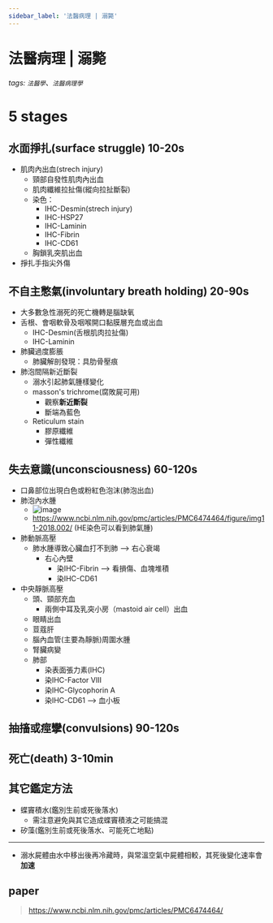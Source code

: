 ```yaml
---
sidebar_label: '法醫病理 | 溺斃'
---
```


# 法醫病理 | 溺斃
###### tags: `法醫學`、`法醫病理學`

# 5 stages
## 水面掙扎(surface struggle) 10-20s
- 肌肉內出血(strech injury)
    - 頸部自發性肌肉內出血
    - 肌肉纖維拉扯傷(縱向拉扯斷裂)
    - 染色：
        - IHC-Desmin(strech injury)
        - IHC-HSP27
        - IHC-Laminin
        - IHC-Fibrin
        - IHC-CD61
    - 胸鎖乳突肌出血
- 掙扎手指尖外傷

## 不自主憋氣(involuntary breath holding) 20-90s
- 大多數急性溺死的死亡機轉是腦缺氧
- 舌根、會咽軟骨及咽喉開口黏膜層充血或出血
    - IHC-Desmin(舌根肌肉拉扯傷)
    - IHC-Laminin
- 肺臟過度膨脹
    - 肺臟解剖發現：具肋骨壓痕
- 肺泡間隔新近斷裂
    - 溺水引起肺氣腫樣變化
    - masson's trichrome(腐敗屍可用)
        - 觀察**新近斷裂**
        - 斷端為藍色
    - Reticulum stain
        - 膠原纖維
        - 彈性纖維
## 失去意識(unconsciousness) 60-120s
- 口鼻部位出現白色或粉紅色泡沫(肺泡出血)
- 肺泡內水腫
    - ![image](https://hackmd.io/_uploads/rJuW-sUOp.png)
    - https://www.ncbi.nlm.nih.gov/pmc/articles/PMC6474464/figure/img11-2018.002/ (HE染色可以看到肺氣腫)
- 肺動脈高壓
    - 肺水腫導致心臟血打不到肺 --> 右心衰竭
        - 右心內壁
            - 染IHC-Fibrin --> 看損傷、血塊堆積
            - 染IHC-CD61
- 中央靜脈高壓
    - 頭、頸部充血
        - 兩側中耳及乳突小房（mastoid air cell）出血
    - 眼睛出血
    - 荳蔻肝
    - 腦內血管(主要為靜脈)周圍水腫
    - 腎臟病變
    - 肺部
        - 染表面張力素(IHC)
        - 染IHC-Factor VIII
        - 染IHC-Glycophorin A
        - 染IHC-CD61 --> 血小板
## 抽搐或痙攣(convulsions) 90-120s
## 死亡(death) 3-10min

## 其它鑑定方法
- 蝶竇積水(鑑別生前或死後落水)
    - 需注意避免與其它造成蝶竇積液之可能搞混
- 矽藻(鑑別生前或死後落水、可能死亡地點)

---

- 溺水屍體由水中移出後再冷藏時，與常溫空氣中屍體相較，其死後變化速率會**加速**

## paper
> https://www.ncbi.nlm.nih.gov/pmc/articles/PMC6474464/